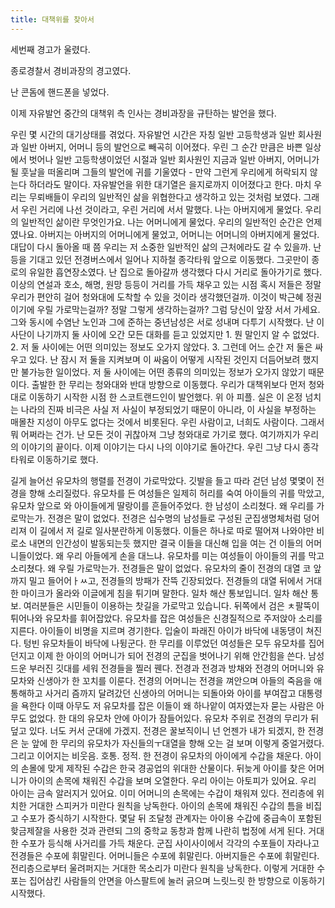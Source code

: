 ```yaml
---
title: 대책위를 찾아서
---
```

세번째 경고가 울렸다.

종로경찰서 경비과장의 경고였다.

난 콘돔에 핸드폰을 넣었다.

이제 자유발언 중간의 대책위 측 인사는 경비과장을 규탄하는 발언을 했다.

우린 몇 시간의 대기상태를 겪었다. 자유발언 시간은 자칭 일반 고등학생과 일반 회사원과 일반 아버지, 어머니 등의 발언으로 빼곡히 이어졌다. 우린 그 순간 만큼은 바쁜 일상에서 벗어나 일반 고등학생이었던 시절과 일반 회사원인 지금과 일반 아버지, 어머니가 될 훗날을 떠올리며 그들의 발언에 귀를 기울였다 - 만약 그런게 우리에게 허락되지 않는다 하더라도 말이다. 자유발언을 위한 대기열은 을지로까지 이어졌다고 한다. 마치 우리는 무뢰배들이 우리의 일반적인 삶을 위협한다고 생각하고 있는 것처럼 보였다. 그래서 우린 거리에 나선 것이라고, 우린 거리에 서서 말했다. 나는 아버지에게 물었다. 우리의 일반적인 삶이란 무엇인가요. 나는 어머니에게 물었다. 우리의 일반적인 순간은 언제였나요. 아버지는 아버지의 어머니에게 물었고, 어머니는 어머니의 아버지에게 물었다. 대답이 다시 돌아올 때 쯤 우리는 저 소중한 일반적인 삶의 근처에라도 갈 수 있을까. 난 등을 기대고 있던 전경버스에서 일어나 지하철 종각타워 앞으로 이동했다. 그곳만이 종로의 유일한 흡연장소였다.
난 집으로 돌아갈까 생각했다 다시 거리로 돌아가기로 했다. 이상의 연설과 호소, 해명, 원망 등등이 거리를 가득 채우고 있는 시점
혹시 저들은 정말 우리가 편안히 걸어 청와대에 도착할 수 있을 것이라 생각했던걸까. 이것이 박근혜 정권이기에 우릴 가로막는걸까? 정말 그렇게 생각하는걸까?
그럼 당신이 앞장 서서 가세요.
그와 동시에 수염난 노인과 그에 준하는 중년남성은 서로 성내며 다투기 시작했다. 난 이 사단이 나기까지 둘 사이에 오간 모든 대화를 듣고 있었지만 1. 뭔 말인지 알 수 없었다. 2. 저 둘 사이에는 어떤 의미있는 정보도 오가지 않았다. 3. 그런데 어느 순간 저 둘은 싸우고 있다. 난 잠시 저 둘을 지켜보며 이 싸움이 어떻게 시작된 것인지 더듬어보려 했지만 불가능한 일이었다. 저 둘 사이에는 어떤 종류의 의미있는 정보가 오가지 않았기 때문이다.
출발한 한 무리는 청와대와 반대 방향으로 이동했다. 우리가 대책위보다 먼저 청와대로 이동하기 시작한 시점 한 스코트랜드인이 발언했다. 위 아 피플. 실은 이 온정 넘치는 나라의 진짜 비극은 사실 저 사실이 부정되었기 때문이 아니라, 이 사실을 부정하는 매몰찬 지성이 아무도 없다는 것에서 비롯된다. 우린 사람이고, 너희도 사람이다. 그래서 뭐 어쩌라는 건가.
난 모든 것이 귀찮아져 그냥 청와대로 가기로 했다. 여기까지가 우리의 이야기의 끝이다. 이제 이야기는 다시 나의 이야기로 돌아간다.
우린 그냥 다시 종각타워로 이동하기로 했다.

길게 늘어선 유모차의 행렬를 전경이 가로막았다. 깃발을 들고 따라 걷던 남성 몇몇이 전경을 향해 소리질렀다. 유모차를 든 여성들은 일제히 허리를 숙여 아이들의 귀를 막았고, 유모차 앞으로 와 아이들에게 딸랑이를 흔들어주었다. 한 남성이 소리쳤다. 왜 우리를 가로막는가. 전경은 말이 없었다.
전경은 십수명의 남성들로 구성된 군집생명체처럼 덩어리져 이 길에서 저 길로 일사분란하게 이동했다. 이들은 하나로 따로 떨어져 나와야만 비로소 내면의 인간성이 발동되는듯 했지만 결국 이들을 대신해 입을 여는 건 이들의 어머니들이었다. 왜 우리 아들에게 손을 대느냐.
유모차를 미는 여성들이 아이들의 귀를 막고 소리쳤다. 왜 우릴 가로막는가. 전경들은 말이 없었다. 유모차의 줄이 전경의 대열 코 앞 까지 밀고 들어어ㅏㅆ고, 전경들의 방패가 잔뜩 긴장되었다.
전경들의 대열 뒤에서 거대한 마이크가 올라와 이글에게 침을 튀기며 말한다. 일차 해산 통보입니더. 일차 해산 통보. 여러분들은 시민들이 이용하는 찻길을 가로막고 있습니다.
뒤쪽에서 검은 ㅊ팔뚝이 튀어나와 유모차를 휘어잡았다. 유모차를 잡은 여성들은 신경질적으로 주저앉아 소리를 지른다. 아이들이 비명을 지르며 경기한다. 입술이 파래진 아이가 바닥에 내동댕이 쳐진다. 텅빈 유모차들이 바닥에 나뒹군다. 한 무리를 이루었던 여성들은 모두 유모차를 집어 던지고 이제 한 아이의 어머니가 되어 전경의 군집을 벗어나기 위해 안간힘을 쓴다. 남성드운 부러진 깃대를 세워 전경들을 찔러 꿴다. 전경과 전경과 방채와 전경의 어머니와 유모차와 신생아가 한 꼬치를 이룬다. 전경의 어머니는 전경을 껴안으며 아들의 죽음을 애통해하고 사거리 즘까지 달려갔던 신생아의 어머니는 되돌아와 아이를 부여잡고 대통령을 욕한다
이때 아무도 저 유모차를 잡은 이들이 왜 하나앝이 여자였는자 묻는 사람은 아무도 없었다.
한 대의 유모차 안에 아이가 잠들어있다. 유모차 주위로 전경의 무리가 뒤덮고 있다. 너도 커서 군대에 가겠지. 전경은 꿀보직이니 넌 언젠가 내가 되겠지, 한 전경은 눈 앞에 한 무리의 유모차가 자신들의ㅜ대열을 향해 오는 걸 보며 이렇게 중얼거렸다. 그리고 이어지는 비웃음. 호통. 정적.
한 전경이 유모차의 아이에게 수갑을 채운다. 아이의 손몰에 맞게 제작된 수갑은 한국 경공업의 위대한 산물이다. 뒤늦게 아이를 찾은 어머니가 아이의 손목에 채워진 수갑을 보며 오열한다. 우리 아이는 아토피가 있어요. 우리 아이는 금속 알러지거 있어요. 이미 어머니의 손목에는 수갑이 채워져 있다. 전리층에 위치한 거대한 스피커가 미란다 원칙을 낭독한다. 아이의 손목에 채워진 수갑의 틈을 비집고 수포가 증식하기 시작한다. 몇달 뒤 조달청 관계자는 아이용 수갑에 중급속이 포함된 핮금제잘을 사용한 것과 관련되 그의 중학교 동창과 함께 나란히 법정에 서게 된다. 거대한 수포가 등식해 사거리를 가득 채운다. 군집 사이사이에서 각각의 수포들이 자라나고 전경들은 수포에 휘말린다. 어머니들은 수포에 휘말린다. 아버지들은 수포에 휘말린다. 전리층으로부터 울려퍼지는 거대한 목소리가 미란다 원칙을 낭독한다. 이렇게 거대한 수포는 집어삼킨 사람들의 안면을 아스팔트에 눌러 긁으며 느릿느릿 한 방향으로 이동하기 시작했다.
